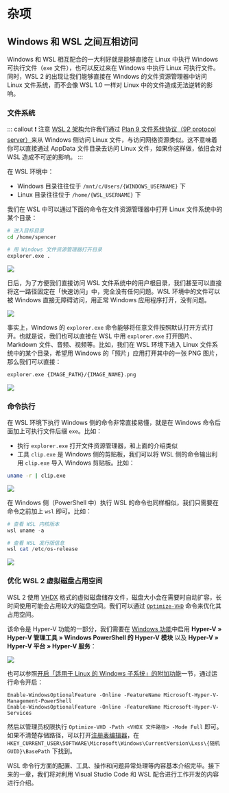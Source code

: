# 杂项

## Windows 和 WSL 之间互相访问

Windows 和 WSL 相互配合的一大利好就是能够直接在 Linux 中执行 Windows 可执行文件（`exe` 文件），也可以反过来在 Windows 中执行 Linux 可执行文件。同时，WSL 2 的出现让我们能够直接在 Windows 的文件资源管理器中访问 Linux 文件系统，而不会像 WSL 1.0 一样对 Linux 中的文件造成无法逆转的影响。

### 文件系统

::: callout ❗ 注意
[WSL 2 架构](/dev/1-Preparations/1-0-Intro.html#wsl-2-中采用的新措施)允许我们通过 [Plan 9 文件系统协议（9P protocol server）](<https://en.wikipedia.org/wiki/9P_(protocol)>)来从 Windows 侧访问 Linux 文件，与访问网络资源类似。这不意味着你可以直接通过 AppData 文件目录去访问 Linux 文件，如果你这样做，依旧会对 WSL 造成不可逆的影响。
:::

在 WSL 环境中：

- Windows 目录往往位于 `/mnt/c/Users/{WINDOWS_USERNAME}` 下
- Linux 目录往往位于 `/home/{WSL_USERNAME}` 下

我们在 WSL 中可以通过下面的命令在文件资源管理器中打开 Linux 文件系统中的某个目录：

```bash
# 进入目标目录
cd /home/spencer

# 用 Windows 文件资源管理器打开目录
explorer.exe .
```

![](https://cdn.spencer.felinae98.cn/github/2020/09/200902_220808-2.png)

日后，为了方便我们直接访问 WSL 文件系统中的用户根目录，我们甚至可以直接将这一路径固定在「快速访问」中，完全没有任何问题。WSL 环境中的文件可以被 Windows 直接无障碍访问，用正常 Windows 应用程序打开，没有问题。

![](https://cdn.spencer.felinae98.cn/github/2020/09/200902_220808-3.png)

事实上，Windows 的 `explorer.exe` 命令能够将任意文件按照默认打开方式打开。也就是说，我们也可以直接在 WSL 中用 `explorer.exe` 打开图片、Markdown 文件、音频、视频等。比如，我们在 WSL 环境下进入 Linux 文件系统中的某个目录，希望用 Windows 的「照片」应用打开其中的一张 PNG 图片，那么我们可以直接：

```bash
explorer.exe {IMAGE_PATH}/{IMAGE_NAME}.png
```

![](https://cdn.spencer.felinae98.cn/github/2020/09/200902_220808-4.png)

### 命令执行

在 WSL 环境下执行 Windows 侧的命令非常直接易懂，就是在 Windows 命令后面加上可执行文件后缀 `exe`。比如：

- 执行 `explorer.exe` 打开文件资源管理器，和上面的介绍类似
- 工具 `clip.exe` 是 Windows 侧的剪贴板，我们可以将 WSL 侧的命令输出利用 `clip.exe` 导入 Windows 剪贴板。比如：

```bash
uname -r | clip.exe
```

![](https://cdn.spencer.felinae98.cn/github/2020/09/200902_220808-5.png)

在 Windows 侧（PowerShell 中）执行 WSL 的命令也同样相似，我们只需要在命令之前加上 `wsl` 即可。比如：

```powershell
# 查看 WSL 内核版本
wsl uname -a

# 查看 WSL 发行版信息
wsl cat /etc/os-release
```

![](https://cdn.spencer.felinae98.cn/github/2020/09/200902_220808-6.png)

### 优化 WSL 2 虚拟磁盘占用空间

WSL 2 使用 [VHDX](https://docs.microsoft.com/en-us/windows-hardware/manufacture/desktop/boot-to-vhd--native-boot--add-a-virtual-hard-disk-to-the-boot-menu) 格式的虚拟磁盘储存文件，磁盘大小会在需要时自动扩容，长时间使用可能会占用较大的磁盘空间。我们可以通过 [`Optimize-VHD`](https://docs.microsoft.com/en-us/powershell/module/hyper-v/optimize-vhd?view=win10-ps) 命令来优化其占用空间。

该命令是 Hyper-V 功能的一部分，我们需要在 [Windows 功能](https://jingyan.baidu.com/article/a378c960cb5b39b328283092.html)中启用 **Hyper-V » Hyper-V 管理工具 » Windows PowerShell 的 Hyper-V 模块** 以及 **Hyper-V » Hyper-V 平台 » Hyper-V 服务**：

![](https://cdn.spencer.felinae98.cn/github/2020/09/200902_220808-7.png)

也可以参照[开启「适用于 Linux 的 Windows 子系统」的附加功能](../1-Preparations/1-1-Installation.md#开启「适用于-linux-的-windows-子系统」的附加功能)一节，通过运行命令开启：

```
Enable-WindowsOptionalFeature -Online -FeatureName Microsoft-Hyper-V-Management-PowerShell
Enable-WindowsOptionalFeature -Online -FeatureName Microsoft-Hyper-V-Services
```

然后以管理员权限执行 `Optimize-VHD -Path <VHDX 文件路径> -Mode Full` 即可。如果不清楚存储路径，可以打开[注册表编辑器](https://support.microsoft.com/help/4027573/windows-10-open-registry-editor)，在 `HKEY_CURRENT_USER\SOFTWARE\Microsoft\Windows\CurrentVersion\Lxss\{随机 GUID}\BasePath` 下找到。

WSL 命令行方面的配置、工具、操作和问题异常处理等内容基本介绍完毕。接下来的一章，我们将对利用 Visual Studio Code 和 WSL 配合进行工作开发的内容进行介绍。
